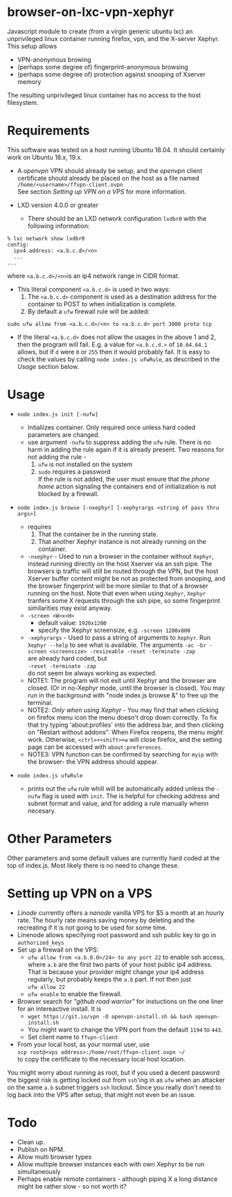 # browser-on-lxc-vpn-xephyr

Javascript module to create (from a virgin generic ubuntu lxc) an unprivileged linux container 
running firefox, vpn, and the X-server Xephyr.  This setup allows
 - VPN-anonymous browing
 - (perhaps some degree of) fingerprint-anonymous browsing 
 - (perhaps some degree of) protection against snooping of Xserver memory
 
The resulting unprivileged linux container has no access to the host filesystem.
 
# Requirements

This software was tested on a host running Ubuntu 18.04. 
It should certainly work on Ubuntu 18.x, 19.x.

- A *openvpn* VPN should already be setup, and the *openvpn* client certificate
should already be placed on the host as a file named <br/>
`/home/<username>/ffvpn-client.ovpn` <br/>
See section *Setting up VPN on a VPS* for more information.

- LXD version 4.0.0 or greater
  - There should be an LXD network configuration `lxdbr0` with the following information:
```
% lxc network show lxdbr0
config:
  ipv4.address: <a.b.c.d>/<n>
  ...
...
```
where `<a.b.c.d>/<n>`is an ip4 network range in CIDR format. 

  - This literal component `<a.b.c.d>` is used in two ways:
    1. The `<a.b.c.d>` component is used as a destination address for the container to 
POST to when initialization is complete.  
    2. By default a `ufw` firewall rule will be added:
```
sudo ufw allow from <a.b.c.d>/<n> to <a.b.c.d> port 3000 proto tcp
```

  - If the literal `<a.b.c.d>` does not allow the usages in the above 1 and 2, then the program will fail.  E.g. a value for `<a.b.c.d.>`  of `10.64.64.1` allows, but if `d` were  `0` or `255` then it would probably fail.  It is easy to check the values by calling `node index.js ufwRule`, as described in the *Usage* section below.


# Usage

 - `node index.js init [-nufw]`
   - Intialiizes container.  Only required once unless hard coded parameters are changed.
   - use argument `-nufw` to suppress adding the `ufw` rule.  There is no harm in adding the rule again if it is already present.  Two reasons for not adding the rule - <br/>
     1.  `ufw` is not installed on the system <br/>
     2.  `sudo` requires a password <br/>
	 If the rule is not added, the user must ensure that the *phone home* action signaling the containers end of initialization is not blocked by a firewall.
     
 - `node index.js browse [-nxephyr] [-xephyrargs <string of pass thru args>]`
   - requires <br/>
     1. That the container be in the running state. <br/>
	 2. That another Xephyr instance is not already running on the container.
   - `-nxephyr` - Used to run a browser in the container without `Xephyr`, instead running 
   directly on the host Xserver via an ssh pipe.  The browsers ip traffic will still be 
   routed through the VPN, but the host Xserver buffer content might be not as protected from 
   snooping, and the browser fingerprint will be more similar to that of a browser 
   running on the host.  Note that even when using `Xephyr`, `Xephyr` tranfers some X requests 
   through the ssh pipe, so some fingerprint similarities may exist anyway.
   - `-screen <W>x<H>`
     - default value: `1920x1200`
	 - specify the Xephyr screensize, e.g. `-screen 1280x800`
   - `-xephyrargs` - Used to pass a string of arguments to `Xephyr`.  Run `Xephyr --help` to see what is available.  The arguments <be/>
   `-ac -br -screen <screensize> -resizeable -reset -terminate -zap`<br/>
   are already hard coded, but <br/>
   `-reset -terminate -zap`<br/>
   do not seem be always working as expected.
   - NOTE1: The program will not exit until Xephyr and the browser are closed.
      (Or in no-Xephyr mode, until the browser is closed).
      You may run in the background with "node index.js browse &" to free up the terminal.
   - NOTE2: *Only when using Xephyr* - You may find that when clicking on firefox menu icon the menu doesn't drop down correctly.  To fix that try typing 'about:profiles' into the address bar, and then clicking on "Restart without addons".  When Firefox reopens, the menu *might* work.  Otherwise, `<ctrl>+<shift>+w` will close firefox, and the setting page can be accessed with `about:preferences`.
   - NOTE3: VPN function can be confirmed by searching for `myip` with the browser- the VPN address should appear. 

 - `node index.js ufwRule`
   - prints out the `ufw` rule whill will be automatically added unless the `-nufw` flag is used with `init`.  The is helpful for checking address and subnet format and value, and for adding a rule manually whenn necesary. 
      
# Other Parameters

Other parameters and some default values are currently hard coded at the top of index.js. 
Most likely there is no need to change these.


# Setting up VPN on a VPS

 - *Linode* currently offers a *nanode* vanilla VPS for $5 a month at an hourly rate.
 The hourly rate means saving money by deleting and the recreating if it is not going to be used
 for some time.
 - Linenode allows specifying root password and ssh public key to go in `authorized_keys`
 - Set up a firewall on the VPS:
   - `ufw allow from <a.b.0.0>/24> to any port 22` to enable ssh access, where `a.b` are the first two parts of your host public ip4 address.  That is because your provider might change your ip4 address regularly, but probably keeps the `a.b` part.  If not then just <br/>
   `ufw allow 22`
   - `ufw enable` to enable the firewall.
 - Browser search for *"github road warrior"* for instuctions on the one liner for 
 an intereactive install. It is
   - `wget https://git.io/vpn -O openvpn-install.sh && bash openvpn-install.sh`
   - You might want to change the VPN port from the default `1194` to `443`.
   - Set client name to `ffvpn-client`
 - From your local host, as your normal user, use <br/>
 `scp root@<vps address>:/home/root/ffvpn-client.ovpn ~/`<br/>
 to copy the certificate to the necessary local host location.
 
You might worry about running as root, but if you used a decent password the biggest risk is getting locked out from `ssh`'ing in as `ufw` when an attacker on the same `a.b` subnet triggers `ssh` lockout. Since you really don't need to log back into the VPS after setup, that might not even be an issue.


# Todo

- Clean up.
- Publish on NPM.
- Allow multi browser types
- Allow multiple browser instances each with own Xephyr to be run simultaneously 
- Perhaps enable remote containers - 
although piping X a long distance might be rather slow - so not worth it?

